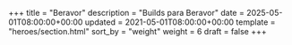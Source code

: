 +++
title = "Beravor"
description = "Builds para Beravor"
date = 2025-05-01T08:00:00+00:00
updated = 2021-05-01T08:00:00+00:00
template = "heroes/section.html"
sort_by = "weight"
weight = 6
draft = false
+++
